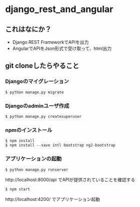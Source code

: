 # django_rest_and_angular
## これはなにか？
* Django REST FrameworkでAPIを出力
* AngularでAPIをJson形式で受け取って、html出力

## git cloneしたらやること
### Djangoのマイグレーション
```
$ python manage.py migrate
```

### Djangoのadminユーザ作成
```
$ python manage.py createsuperuser
```

### npmのインストール
```
$ npm install
$ npm install --save intl bootstrap ng2-bootstrap
```

### アプリケーションの起動
```
$ python manage.py runserver
```
http://localhost:8000/api でAPIが提供されていることを確認する

```
$ npm start
```
http://localhost:4200/ でアプリケーション起動
